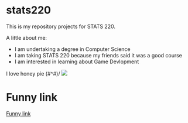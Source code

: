 # stats220

This is my repository projects for STATS 220. 

A little about me:

- I am undertaking a degree in Computer Science
- I am taking STATS 220 because my friends said it was a good course
- I am interested in learning about Game Devlopment

I love honey pie \(#^#)/ 
![](https://media1.tenor.com/m/WWsBijR9E74AAAAd/honey-pie-gif-honey-pie-meme.gif)

# Funny link

[Funny link](https://www.youtube.com/watch?v=dQw4w9WgXcQ)
